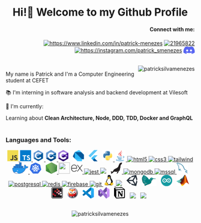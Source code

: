 <h1 align="center"> Hi!👋 Welcome to my Github Profile</h1>

<h4 align="right">Connect with me:</h4>
<p align="right">
<a href="https://linkedin.com/in/patrick-menezes" target="blank"><img align="center" src="https://raw.githubusercontent.com/rahuldkjain/github-profile-readme-generator/master/src/images/icons/Social/linked-in-alt.svg" alt="https://www.linkedin.com/in/patrick-menezes" height="20" width="30" /></a>
<a href="https://stackoverflow.com/users/21965822" target="blank"><img align="center" src="https://raw.githubusercontent.com/rahuldkjain/github-profile-readme-generator/master/src/images/icons/Social/stack-overflow.svg" alt="21965822" height="20" width="30" /></a>
<a href="https://instagram.com/patricks.menezes" target="blank"><img align="center" src="https://raw.githubusercontent.com/rahuldkjain/github-profile-readme-generator/master/src/images/icons/Social/instagram.svg" alt="https://instagram.com/patrick_smenezes" height="20" width="30"/></a>
<a href="https://discord.gg/channels/@me" target="blank"><img align="center" src="https://github.com/lucasmsoares96/lucasmsoares96/raw/main/src/Discord.svg" alt="https://discord.com/channels/@me" height="20" width="30" /></a>
</p>
<br>

<img align="right" src="https://github-readme-stats.vercel.app/api/top-langs/?username=patricksilvamenezes&layout=compact&langs_count=8&theme=dark" alt="patricksilvamenezes" />

My name is Patrick and I'm a Computer Engineering student at CEFET

📚 I'm interning in software analysis and backend development at Vilesoft 

🚀 I'm currently: 


Learning about **Clean Architecture, Node, DDD, TDD, Docker and GraphQL**
<br>
<br>
<h3 align="left">Languages and Tools:</h3>
<p align="center"> 
<a href="https://developer.mozilla.org/en-US/docs/Web/JavaScript" target="_blank" rel="noreferrer"> <img src="https://raw.githubusercontent.com/devicons/devicon/master/icons/javascript/javascript-original.svg" alt="javascript" width="30" height="30"/> </a>
<a href="https://www.typescriptlang.org/" target="_blank" rel="noreferrer"> <img src="https://raw.githubusercontent.com/devicons/devicon/master/icons/typescript/typescript-original.svg" alt="typescript" width="30" height="30"/> </a> 
<a href="https://www.cprogramming.com/" target="_blank" rel="noreferrer"> <img src="https://raw.githubusercontent.com/devicons/devicon/master/icons/c/c-original.svg" alt="c" width="30" height="30"/> </a> 
<a href="https://www.w3schools.com/cpp/" target="_blank" rel="noreferrer">
<img src="https://raw.githubusercontent.com/devicons/devicon/master/icons/cplusplus/cplusplus-original.svg" alt="cplusplus" width="30" height="30"/> </a>
<img height="30" src="https://github.com/lucasmsoares96/lucasmsoares96/raw/main/src/Csharp.svg">&nbsp;&nbsp;
<img height="30" src="https://github.com/lucasmsoares96/lucasmsoares96/raw/main/src/Dart.svg">&nbsp;&nbsp;
<img height="30" src="https://github.com/lucasmsoares96/lucasmsoares96/raw/main/src/Flutter.svg">&nbsp;&nbsp;
 <a href="https://www.python.org" target="_blank" rel="noreferrer"> <img src="https://raw.githubusercontent.com/devicons/devicon/master/icons/python/python-original.svg" alt="python" width="30" height="30"/> </a> 
<a href="https://www.java.com" target="_blank" rel="noreferrer"> <img src="https://raw.githubusercontent.com/devicons/devicon/master/icons/java/java-original.svg" alt="java" width="30" height="30"/> </a> 
<a href="https://www.w3.org/html/" target="_blank" rel="noreferrer"> <img src="https://cdn.jsdelivr.net/gh/devicons/devicon/icons/html5/html5-original.svg" alt="html5" width="30" height="30"/> </a> 
<a href="https://www.w3schools.com/css/" target="_blank" rel="noreferrer"> 
<img src="https://cdn.jsdelivr.net/gh/devicons/devicon/icons/css3/css3-original.svg" alt="css3" width="30" height="30"/> </a> 
 <a href="https://tailwindcss.com/" target="_blank" rel="noreferrer"> <img src="https://www.vectorlogo.zone/logos/tailwindcss/tailwindcss-icon.svg" alt="tailwind" width="30" height="30"/> </a>
<a href="https://www.docker.com/" target="_blank" rel="noreferrer"> <img src="https://github.com/lucasmsoares96/lucasmsoares96/raw/main/src/Docker.webp" alt="docker" height="30"/> </a> 
    <img height="30" src="https://github.com/lucasmsoares96/lucasmsoares96/raw/main/src/Kubernetes.svg">&nbsp;&nbsp;
 <a href="https://nodejs.org" target="_blank" rel="noreferrer"> <img  src="https://github.com/lucasmsoares96/lucasmsoares96/raw/main/src/Node.js.svg" alt="nodejs" width="30" height="30"/> </a> 
 <img src="https://cdn.jsdelivr.net/gh/devicons/devicon/icons/graphql/graphql-plain.svg" width="30" height="30"/>
<a href="https://expressjs.com" target="_blank" rel="noreferrer"> <img src="https://github.com/lucasmsoares96/lucasmsoares96/raw/main/src/Express.svg" alt="express" width="30" height="30"/> </a>
 <a href="https://jestjs.io" target="_blank" rel="noreferrer"> <img src="https://www.vectorlogo.zone/logos/jestjsio/jestjsio-icon.svg" alt="jest" width="30" height="30"/> </a> 
  <img height="30" src="https://seeklogo.com/images/V/vitest-logo-9ADDA575A5-seeklogo.com.png">&nbsp;&nbsp;
 <a href="https://mariadb.org/" target="_blank" rel="noreferrer"> <img src="https://github.com/lucasmsoares96/lucasmsoares96/raw/main/src/MariaDB.svg" alt="mariadb" width="30" height="30"/> </a> <a href="https://www.mongodb.com/" target="_blank" rel="noreferrer"> <img src="https://cdn.jsdelivr.net/gh/devicons/devicon/icons/mongodb/mongodb-original.svg" alt="mongodb" width="30" height="30"/> </a> <a href="https://www.microsoft.com/en-us/sql-server" target="_blank" rel="noreferrer"> <img src="https://cdn.jsdelivr.net/gh/devicons/devicon/icons/microsoftsqlserver/microsoftsqlserver-plain.svg"alt="mssql" width="30" height="30"/> </a> <a href="https://www.mysql.com/" target="_blank" rel="noreferrer"> <img src="https://github.com/lucasmsoares96/lucasmsoares96/raw/main/src/MySQL.svg" alt="mysql" width="30" height="30"/> </a> 
 <a href="https://www.postgresql.org" target="_blank" rel="noreferrer"> <img src="https://cdn.jsdelivr.net/gh/devicons/devicon/icons/postgresql/postgresql-original.svg"  alt="postgresql" width="30" height="30"/> </a> 
 <a href="https://redis.io" target="_blank" rel="noreferrer"> <img src="https://cdn.jsdelivr.net/gh/devicons/devicon/icons/redis/redis-original.svg"  alt="redis" width="30" height="30"/> </a> 
 <a href="https://firebase.google.com/" target="_blank" rel="noreferrer"> <img src="https://www.vectorlogo.zone/logos/firebase/firebase-icon.svg" alt="firebase" width="30" height="30"/> </a> <a href="https://git-scm.com/" target="_blank" rel="noreferrer"> <img src="https://www.vectorlogo.zone/logos/git-scm/git-scm-icon.svg" alt="git" width="30" height="30"/> </a>
 <a href="https://www.linux.org/" target="_blank" rel="noreferrer"> <img src="https://raw.githubusercontent.com/devicons/devicon/master/icons/linux/linux-original.svg" alt="linux" width="30" height="30"/> </a> 
  <img height="30" src="https://cdn.worldvectorlogo.com/logos/prisma-4.svg">&nbsp;&nbsp;
 <img height="30" src="https://github.com/lucasmsoares96/lucasmsoares96/raw/main/src/Unity.svg">&nbsp;&nbsp;
 <img height="30" src="https://github.com/lucasmsoares96/lucasmsoares96/raw/main/src/Latex.svg">&nbsp;&nbsp;
 <img height="30" src="https://github.com/lucasmsoares96/lucasmsoares96/raw/main/src/Arduino.svg">&nbsp;&nbsp;
 <img height="30" src="https://github.com/lucasmsoares96/lucasmsoares96/raw/main/src/Matlab.png">&nbsp;&nbsp;
 <img height="30" src="https://github.com/lucasmsoares96/lucasmsoares96/raw/main/src/Scilab.png">&nbsp;&nbsp;
  <img height="30" src="https://github.com/lucasmsoares96/lucasmsoares96/raw/main/src/Prolog.svg">&nbsp;&nbsp;
  <img height="30" src="https://github.com/lucasmsoares96/lucasmsoares96/raw/main/src/VSCode.svg">&nbsp;&nbsp;  
  <img height="30" src="https://github.com/lucasmsoares96/lucasmsoares96/raw/main/src/VisualStudio2022.svg">&nbsp;&nbsp;
  <img height="30" src="https://github.com/lucasmsoares96/lucasmsoares96/raw/main/src/Notion.svg">&nbsp;&nbsp;
  <img height="30" src="https://cdn.worldvectorlogo.com/logos/trello.svg">&nbsp;&nbsp;
  <img height="30" src="https://cdn.worldvectorlogo.com/logos/azure-1.svg">&nbsp;&nbsp;
</p>

<div style="display: flex; justify-content: center;">
  <div>
    <p  align= "center"><img align="center" src="https://github-readme-streak-stats.herokuapp.com/?user=patricksilvamenezes&theme=dark" alt="patricksilvamenezes" width="50%" /></p>
  </div>
</div>
 
</div>

